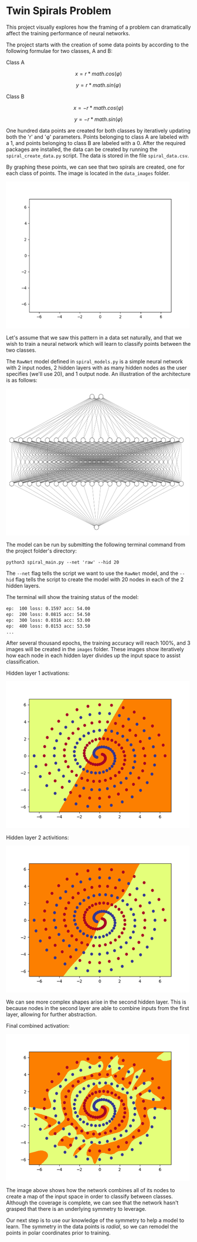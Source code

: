 # Twin Spirals Problem

This project visually explores how the framing of a problem can dramatically affect the training performance of neural networks.

The project starts with the creation of some data points by according to the following formulae for two classes, A and B:

Class A

$$ x = r * math.cos(φ) $$

$$ y = r * math.sin(φ) $$

Class B

$$ x = -r * math.cos(φ) $$

$$ y = -r * math.sin(φ) $$

One hundred data points are created for both classes by iteratively updating both the 'r' and 'φ' parameters.
Points belonging to class A are labeled with a 1, and points belonging to class B are labeled with a 0.
After the required packages are installed, the data can be created by running the `spiral_create_data.py` script.
The data is stored in the file `spiral_data.csv`.

By graphing these points, we can see that two spirals are created, one for each class of points. The image is located in the `data_images` folder.

<img src="https://raw.githubusercontent.com/dmc-au/twin-spirals/main/data_images/spiral.gif" width="500" height="400"/>

Let's assume that we saw this pattern in a data set naturally, and that we wish to train a neural network which will learn to classify points between the two classes.

The `RawNet` model defined in `spiral_models.py` is a simple neural network with 2 input nodes, 2 hidden layers with as many hidden nodes as the user specifies (we'll use 20), and 1 output node. An illustration of the architecture is as follows:

<img src="https://raw.githubusercontent.com/dmc-au/twin-spirals/main/rawnet.png" width="500" height="400"/>

The model can be run by submitting the following terminal command from the project folder's directory:
```
python3 spiral_main.py --net 'raw' --hid 20
```
The `--net` flag tells the script we want to use the `RawNet` model, and the `--hid` flag tells the script to create the model with 20 nodes in each of the 2 hidden layers.

The terminal will show the training status of the model:
```
ep:  100 loss: 0.1597 acc: 54.00
ep:  200 loss: 0.0815 acc: 54.50
ep:  300 loss: 0.0316 acc: 53.00
ep:  400 loss: 0.0153 acc: 53.50
...
```
After several thousand epochs, the training accuracy will reach 100%, and 3 images will be created in the `images` folder.
These images show iteratively how each node in each hidden layer divides up the input space to assist classification.

Hidden layer 1 activations:

<img src="https://raw.githubusercontent.com/dmc-au/twin-spirals/main/images/raw_1_20.gif" width="500" height="400"/>

Hidden layer 2 activitions:

<img src="https://raw.githubusercontent.com/dmc-au/twin-spirals/main/images/raw_2_20.gif" width="500" height="400"/>

We can see more complex shapes arise in the second hidden layer. This is because nodes in the second layer are able to combine inputs from the first layer, allowing for further abstraction.

Final combined activation:

<img src="https://raw.githubusercontent.com/dmc-au/twin-spirals/main/images/raw_out.png" width="500" height="400"/>

The image above shows how the network combines all of its nodes to create a map of the input space in order to classify between classes. Although the coverage is complete, we can see that the network hasn't grasped that there is an underlying symmetry to leverage.

Our next step is to use our knowledge of the symmetry to help a model to learn. The symmetry in the data points is _radial_, so we can remodel the points in polar coordinates prior to training.
